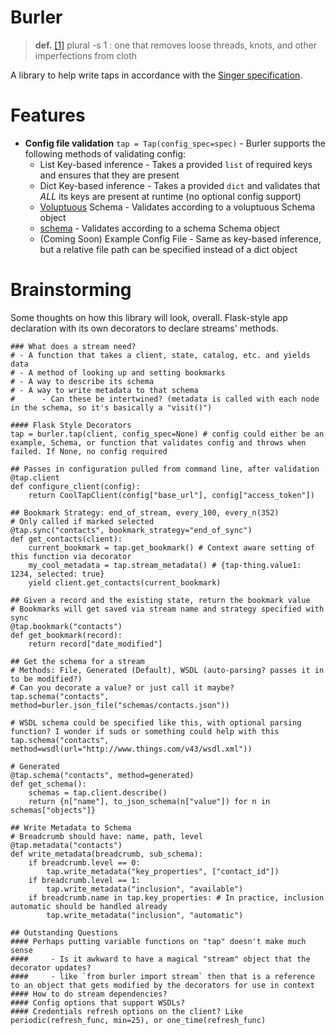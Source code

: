 # Burler

> **def.** [[1]](https://www.merriam-webster.com/dictionary/burler) plural -s
> 1 : one that removes loose threads, knots, and other imperfections from cloth

A library to help write taps in accordance with the [Singer specification](https://github.com/singer-io/getting-started).


# Features
- **Config file validation** `tap = Tap(config_spec=spec)` - Burler supports the following methods of validating config:
  - List Key-based inference - Takes a provided `list` of required keys and ensures that they are present
  - Dict Key-based inference - Takes a provided `dict` and validates that *ALL* its keys are present at runtime (no optional config support)
  - [Voluptuous](https://github.com/alecthomas/voluptuous) Schema - Validates according to a voluptuous Schema object
  - [schema](https://github.com/keleshev/schema) - Validates according to a schema Schema object
  - (Coming Soon) Example Config File - Same as key-based inference, but a relative file path can be specified instead of a dict object

# Brainstorming

Some thoughts on how this library will look, overall. Flask-style app declaration with its own decorators to declare streams' methods.

```
### What does a stream need?
# - A function that takes a client, state, catalog, etc. and yields data
# - A method of looking up and setting bookmarks
# - A way to describe its schema
# - A way to write metadata to that schema
#      - Can these be intertwined? (metadata is called with each node in the schema, so it's basically a "visit()")

#### Flask Style Decorators
tap = burler.tap(client, config_spec=None) # config could either be an example, Schema, or function that validates config and throws when failed. If None, no config required

## Passes in configuration pulled from command line, after validation
@tap.client
def configure_client(config):
    return CoolTapClient(config["base_url"], config["access_token"])

## Bookmark Strategy: end_of_stream, every_100, every_n(352)
# Only called if marked selected
@tap.sync("contacts", bookmark_strategy="end_of_sync")
def get_contacts(client):
    current_bookmark = tap.get_bookmark() # Context aware setting of this function via decorator
    my_cool_metadata = tap.stream_metadata() # {tap-thing.value1: 1234, selected: true}
    yield client.get_contacts(current_bookmark)

## Given a record and the existing state, return the bookmark value
# Bookmarks will get saved via stream name and strategy specified with sync
@tap.bookmark("contacts")
def get_bookmark(record):
    return record["date_modified"]

## Get the schema for a stream
# Methods: File, Generated (Default), WSDL (auto-parsing? passes it in to be modified?)
# Can you decorate a value? or just call it maybe?
tap.schema("contacts", method=burler.json_file("schemas/contacts.json"))

# WSDL schema could be specified like this, with optional parsing function? I wonder if suds or something could help with this
tap.schema("contacts", method=wsdl(url="http://www.things.com/v43/wsdl.xml"))

# Generated
@tap.schema("contacts", method=generated)
def get_schema():
    schemas = tap.client.describe()
    return {n["name"], to_json_schema(n["value"]) for n in schemas["objects"]}

## Write Metadata to Schema
# Breadcrumb should have: name, path, level
@tap.metadata("contacts")
def write_metadata(breadcrumb, sub_schema):
    if breadcrumb.level == 0:
        tap.write_metadata("key_properties", ["contact_id"])
    if breadcrumb.level == 1:
        tap.write_metadata("inclusion", "available")
    if breadcrumb.name in tap.key_properties: # In practice, inclusion automatic should be handled already
        tap.write_metadata("inclusion", "automatic")

## Outstanding Questions
#### Perhaps putting variable functions on "tap" doesn't make much sense
####     - Is it awkward to have a magical "stream" object that the decorator updates?
####     - like `from burler import stream` then that is a reference to an object that gets modified by the decorators for use in context
#### How to do stream dependencies?
#### Config options that support WSDLs?
#### Credentials refresh options on the client? Like periodic(refresh_func, min=25), or one_time(refresh_func)
```
